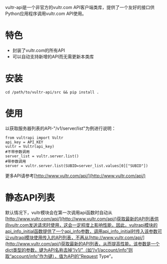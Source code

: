 vultr-api是一个非官方的vultr.com API客户端类库，提供了一个友好的接口供Python应用程序调用vultr.com API使用。

# 特色
* 封装了vultr.com的所有API
* 可以自动支持新增的API而无需更新本类库

# 安装

    cd /path/to/vultr-api/src && pip install .

# 使用
以获取服务器列表的API-"/v1/server/list"为例进行说明：

    from vultrapi import Vultr
    api_key = API_KEY
    vultr = Vultr(api_key)
    #不带参数调用
    server_list = vultr.server.list()
    #带参数调用
    server = vultr.server.list(SUBID=server_list.values[0]["SUBID"])

更多API请参考[http://www.vultr.com/api/](http://www.vultr.com/api/)

# 静态API列表
默认情况下，vultr模块会在第一次调用api函数时自动从[http://www.vultr.com/api/](http://www.vultr.com/api/)获取最新的API列表供向vultr.com发送请求时使用，这会一定程度上影响性能，因此，vultrapi模块的api_info_initial函数提供了一个api_info参数，调用api_info_initial时传入该参数可让vultrapi模块使用传入的API列表，不再从[http://www.vultr.com/api/](http://www.vultr.com/api/)获取最新的API列表，从而提高性能。该参数是一个dict类型的参数，键为API名称去掉“/v1/”（如“/v1/account/info”则取“account/info”作为键），值为API的“Request Type”。
